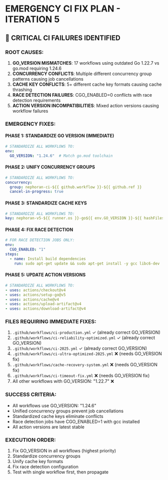 # EMERGENCY CI FIX PLAN - ITERATION 5

## 🚨 CRITICAL CI FAILURES IDENTIFIED

### ROOT CAUSES:
1. **GO_VERSION MISMATCHES**: 17 workflows using outdated Go 1.22.7 vs go.mod requiring 1.24.6
2. **CONCURRENCY CONFLICTS**: Multiple different concurrency group patterns causing job cancellations  
3. **CACHE KEY CONFLICTS**: 5+ different cache key formats causing cache thrashing
4. **RACE DETECTION FAILURES**: CGO_ENABLED=0 conflicts with race detection requirements
5. **ACTION VERSION INCOMPATIBILITIES**: Mixed action versions causing workflow failures

### EMERGENCY FIXES:

#### PHASE 1: STANDARDIZE GO VERSION (IMMEDIATE)
```yaml
# STANDARDIZE ALL WORKFLOWS TO:
env:
  GO_VERSION: "1.24.6"  # Match go.mod toolchain
```

#### PHASE 2: UNIFY CONCURRENCY GROUPS 
```yaml
# STANDARDIZE ALL WORKFLOWS TO:
concurrency:
  group: nephoran-ci-${{ github.workflow }}-${{ github.ref }}
  cancel-in-progress: true
```

#### PHASE 3: STANDARDIZE CACHE KEYS
```yaml
# STANDARDIZE ALL WORKFLOWS TO:
key: nephoran-v5-${{ runner.os }}-go${{ env.GO_VERSION }}-${{ hashFiles('**/go.sum') }}-${{ hashFiles('go.mod') }}
```

#### PHASE 4: FIX RACE DETECTION
```yaml
# FOR RACE DETECTION JOBS ONLY:
env:
  CGO_ENABLED: "1"
steps:
  - name: Install build dependencies
    run: sudo apt-get update && sudo apt-get install -y gcc libc6-dev
```

#### PHASE 5: UPDATE ACTION VERSIONS
```yaml
# STANDARDIZE ALL WORKFLOWS TO:
- uses: actions/checkout@v4
- uses: actions/setup-go@v5  
- uses: actions/cache@v4
- uses: actions/upload-artifact@v4
- uses: actions/download-artifact@v4
```

### FILES REQUIRING IMMEDIATE FIXES:
1. `.github/workflows/ci-production.yml` ✓ (already correct GO_VERSION)
2. `.github/workflows/ci-reliability-optimized.yml` ✓ (already correct GO_VERSION)
3. `.github/workflows/ci-2025.yml` ✓ (already correct GO_VERSION)
4. `.github/workflows/ci-ultra-optimized-2025.yml` ❌ (needs GO_VERSION fix)
5. `.github/workflows/cache-recovery-system.yml` ❌ (needs GO_VERSION fix)
6. `.github/workflows/ci-timeout-fix.yml` ❌ (needs GO_VERSION fix)
7. All other workflows with GO_VERSION: "1.22.7" ❌

### SUCCESS CRITERIA:
- All workflows use GO_VERSION: "1.24.6"
- Unified concurrency groups prevent job cancellations
- Standardized cache keys eliminate conflicts
- Race detection jobs have CGO_ENABLED=1 with gcc installed
- All action versions are latest stable

### EXECUTION ORDER:
1. Fix GO_VERSION in all workflows (highest priority)
2. Standardize concurrency groups
3. Unify cache key formats
4. Fix race detection configuration
5. Test with single workflow first, then propagate
